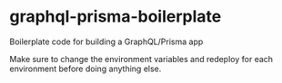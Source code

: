 # graphql-prisma-boilerplate
Boilerplate code for building a GraphQL/Prisma app

Make sure to change the environment variables and redeploy for each environment before doing anything else.
